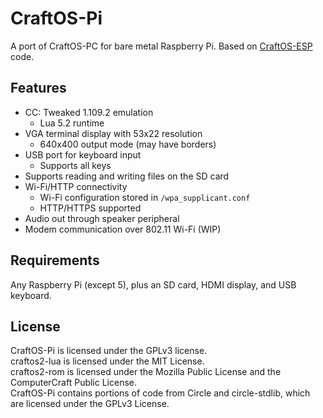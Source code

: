 # CraftOS-Pi
A port of CraftOS-PC for bare metal Raspberry Pi. Based on [CraftOS-ESP](https://github.com/MCJack123/CraftOS-ESP) code.

## Features
- CC: Tweaked 1.109.2 emulation
  - Lua 5.2 runtime
- VGA terminal display with 53x22 resolution
  - 640x400 output mode (may have borders)
- USB port for keyboard input
  - Supports all keys
- Supports reading and writing files on the SD card
- Wi-Fi/HTTP connectivity
  - Wi-Fi configuration stored in `/wpa_supplicant.conf`
  - HTTP/HTTPS supported
- Audio out through speaker peripheral
- Modem communication over 802.11 Wi-Fi (WIP)

## Requirements
Any Raspberry Pi (except 5), plus an SD card, HDMI display, and USB keyboard.

## License
CraftOS-Pi is licensed under the GPLv3 license.  
craftos2-lua is licensed under the MIT License.  
craftos2-rom is licensed under the Mozilla Public License and the ComputerCraft Public License.  
CraftOS-Pi contains portions of code from Circle and circle-stdlib, which are licensed under the GPLv3 License.  

